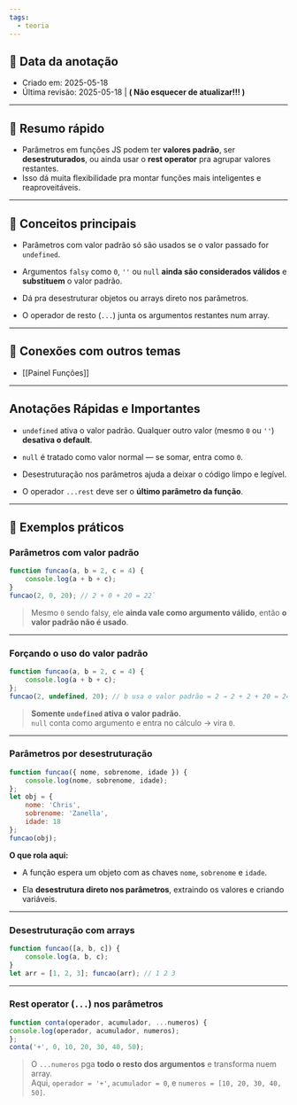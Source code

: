 ```yaml
---
tags:
  - teoria
---
```

## 📅 Data da anotação

- Criado em: 2025-05-18
- Última revisão: 2025-05-18 | **( Não esquecer de atualizar!!! )**

---

## 🧠 Resumo rápido

- Parâmetros em funções JS podem ter **valores padrão**, ser **desestruturados**, ou ainda usar o **rest operator** pra agrupar valores restantes. 
- Isso dá muita flexibilidade pra montar funções mais inteligentes e reaproveitáveis.

---

## 📌 Conceitos principais

- Parâmetros com valor padrão só são usados se o valor passado for `undefined`.

- Argumentos `falsy` como `0`, `''` ou `null` **ainda são considerados válidos** e **substituem** o valor padrão.

- Dá pra desestruturar objetos ou arrays direto nos parâmetros.

- O operador de resto (`...`) junta os argumentos restantes num array.

---

## 🧩 Conexões com outros temas

- [[Painel Funções]]

---

## Anotações Rápidas e Importantes

- `undefined` ativa o valor padrão. Qualquer outro valor (mesmo `0` ou `''`) **desativa o default**.

- `null` é tratado como valor normal — se somar, entra como `0`.

- Desestruturação nos parâmetros ajuda a deixar o código limpo e legível.

- O operador `...rest` deve ser o **último parâmetro da função**.

---

## 📖 Exemplos práticos

### Parâmetros com valor padrão

```js
function funcao(a, b = 2, c = 4) {
	console.log(a + b + c); 
} 
funcao(2, 0, 20); // 2 + 0 + 20 = 22`
```
> Mesmo `0` sendo falsy, ele **ainda vale como argumento válido**, então **o valor padrão não é usado**.

---

### Forçando o uso do valor padrão

```js
function funcao(a, b = 2, c = 4) {
	console.log(a + b + c);
};
funcao(2, undefined, 20); // b usa o valor padrão = 2 → 2 + 2 + 20 = 24
```
> **Somente `undefined` ativa o valor padrão.**  
> `null` conta como argumento e entra no cálculo → vira `0`.

---

### Parâmetros por desestruturação
```js
function funcao({ nome, sobrenome, idade }) {
	console.log(nome, sobrenome, idade);
};
let obj = {
	nome: 'Chris',
	sobrenome: 'Zanella',
	idade: 18
};
funcao(obj);
```

**O que rola aqui:**

- A função espera um objeto com as chaves `nome`, `sobrenome` e `idade`.

- Ela **desestrutura direto nos parâmetros**, extraindo os valores e criando variáveis.    

---

### Desestruturação com arrays
```js
function funcao([a, b, c]) {
	console.log(a, b, c);
}
let arr = [1, 2, 3]; funcao(arr); // 1 2 3
```

---

### Rest operator (`...`) nos parâmetros

```js
function conta(operador, acumulador, ...numeros) {
console.log(operador, acumulador, numeros);
};
conta('+', 0, 10, 20, 30, 40, 50);
```
> O `...numeros` pga **todo o resto dos argumentos** e transforma nuem array.  
> Aqui, `operador = '+'`, `acumulador = 0`, e `numeros = [10, 20, 30, 40, 50]`.